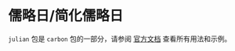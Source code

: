 # 儒略日/简化儒略日

`julian` 包是 `carbon` 包的一部分，请参阅 [官方文档](https://carbon.go-pkg.com/zh/usage/calendar.html#julian-day-modified-julian-day) 查看所有用法和示例。
